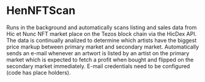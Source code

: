 # HenNFTScan
Runs in the background and automatically scans listing and sales data from Hic et Nunc NFT market place on the Tezos block chain via the HicDex API. The data is continually analized to determine which artists have the biggest price markup between primary market and secondary market. Automatically sends an e-mail whenever an artwort is listed by an artist on the primary market which is expected to fetch a profit when bought and flipped on the secondary market immediately. E-mail credentials need to be configured (code has place holders).